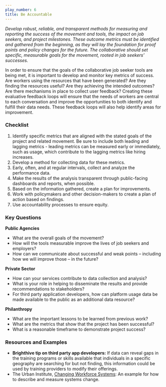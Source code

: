 ```yaml
---
play_number: 6
title: Be Accountable
---
```

*Develop robust, reliable, and transparent methods for measuring and reporting the success of the movement and tools, the impact on job seekers, and project milestones. These outcome metrics must be identified and gathered from the beginning, as they will lay the foundation for proof points and policy changes for the future. The collaborative should set specific, measurable goals for the movement, rooted in job seekers’ successes.*

In order to ensure that the goals of the collaborative job seeker tools are being met, it is important to develop and monitor key metrics of success. Are workers using the resources that have been generated? Are they finding the resources useful? Are they achieving the intended outcomes? Are there mechanisms in place to collect user feedback? Creating these evaluative feedback loops will ensure that the needs of workers are central to each conversation and improve the opportunities to both identify and fulfill their data needs. These feedback loops will also help identify areas for improvement.

### Checklist
1. Identify specific metrics that are aligned with the stated goals of the project and related movement. Be sure to include both leading and lagging metrics - leading metrics can be measured early or immediately, such as usage, which contribute to the lagging metrics like hiring increases.
2. Develop a method for collecting data for these metrics.
3. Early, often, and at regular intervals, collect and analyze the performance data.
4. Make the results of the analysis transparent through public-facing dashboards and reports, when possible.
5. Based on the information gathered, create a plan for improvements.
6. Work with policymakers and other decision-makers to create a plan of action based on findings.
7. Use accountability processes to ensure equity.

### Key Questions
**Public Agencies**
- What are the overall goals of the movement? 
- How will the tools measurable improve the lives of job seekers and employers?
- How can we communicate about successful and weak points – including how we will improve those – in the future?

**Private Sector**
- How can your services contribute to data collection and analysis?
- What is your role in helping to disseminate the results and provide recommendations to stakeholders?
- For third party application developers, how can platform usage data be made available to the public as an additional data resource? 

**Philanthropy**
- What are the important lessons to be learned from previous work?
- What are the metrics that show that the project has been successful?
- What is a reasonable timeframe to demonstrate project success?

### Resources and Examples
- **Brighthive tip on third party app developers:** If data can reveal gaps in the training programs or skills available that individuals in a specific geography are searching for but not finding, this information could be used by training providers to modify their offerings. 
- The Urban Institute, [Changing Workforce Systems](https://www.urban.org/sites/default/files/publication/88301/changing_workforce_systems2.pdf): An example for how to describe and measure systems change.


